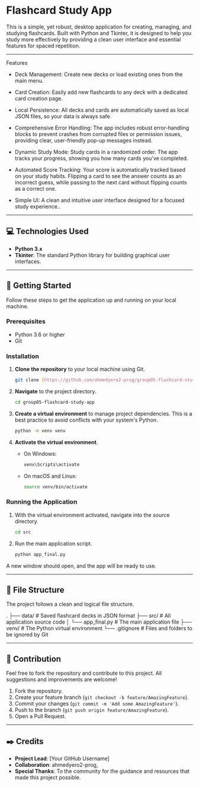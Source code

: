 # Flashcard Study App

This is a simple, yet robust, desktop application for creating, managing, and studying flashcards. Built with Python and Tkinter, it is designed to help you study more effectively by providing a clean user interface and essential features for spaced repetition.

---

Features
* Deck Management: Create new decks or load existing ones from the main menu.

* Card Creation: Easily add new flashcards to any deck with a dedicated card creation page.

* Local Persistence: All decks and cards are automatically saved as local JSON files, so your data is always safe.

* Comprehensive Error Handling: The app includes robust error-handling blocks to prevent crashes from corrupted files or permission issues, providing clear, user-friendly pop-up messages instead.

* Dynamic Study Mode: Study cards in a randomized order. The app tracks your progress, showing you how many cards you've completed.

* Automated Score Tracking: Your score is automatically tracked based on your study habits. Flipping a card to see the answer counts as an incorrect guess, while passing to the next card without flipping counts as a correct one.

* Simple UI: A clean and intuitive user interface designed for a focused study experience..

---

## 💻 Technologies Used

* **Python 3.x**
* **Tkinter**: The standard Python library for building graphical user interfaces.

---

## 🚀 Getting Started

Follow these steps to get the application up and running on your local machine.

### Prerequisites

* Python 3.6 or higher
* Git

### Installation

1.  **Clone the repository** to your local machine using Git.

    ```bash
    git clone [https://github.com/ahmedyero2-prog/group05-flashcard-study-app.git](https://github.com/ahmedyero2-prog/group05-flashcard-study-app.git)
    ```

2.  **Navigate** to the project directory.

    ```bash
    cd group05-flashcard-study-app
    ```

3.  **Create a virtual environment** to manage project dependencies. This is a best practice to avoid conflicts with your system's Python.

    ```bash
    python -m venv venv
    ```

4.  **Activate the virtual environment**.

    * On Windows:
        ```bash
        venv\Scripts\activate
        ```
    * On macOS and Linux:
        ```bash
        source venv/bin/activate
        ```

### Running the Application

1.  With the virtual environment activated, navigate into the source directory.
    ```bash
    cd src
    ```

2.  Run the main application script.

    ```bash
    python app_final.py
    ```

A new window should open, and the app will be ready to use.

---

## 📂 File Structure

The project follows a clean and logical file structure.

.
├── data/                    # Saved flashcard decks in JSON format
├── src/                     # All application source code
│   └── app_final.py         # The main application file
├── venv/                    # The Python virtual environment
└── .gitignore               # Files and folders to be ignored by Git


---

## 🤝 Contribution

Feel free to fork the repository and contribute to this project. All suggestions and improvements are welcome!

1.  Fork the repository.
2.  Create your feature branch (`git checkout -b feature/AmazingFeature`).
3.  Commit your changes (`git commit -m 'Add some AmazingFeature'`).
4.  Push to the branch (`git push origin feature/AmazingFeature`).
5.  Open a Pull Request.

---

## ✒️ Credits

* **Project Lead**: [Your GitHub Username]
* **Collaboration**: ahmedyero2-prog,
* **Special Thanks**: To the community for the guidance and resources that made this project possible.

